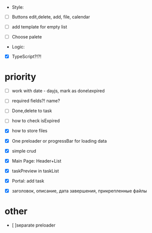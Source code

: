 
* Style:
- [ ] Buttons edit,delete, add, file, calendar
- [ ] add template for empty list
- [ ] Choose palete




* Logic:
- [x] TypeScript?!?!
# priority

- [ ] work with date - dayjs, mark as done\expired
- [ ] required fields?! name?
- [ ] Done,delete to task
- [ ] how to check isExpired
- [x] how to store files
- [x] One preloader  or progressBar for loading data
- [x] simple crud
- [x] Main Page: Header+List
- [x] taskPreview in taskList



- [x] Portal: add task
- [x] заголовок, описание, дата завершения, прикрепленные файлы

# other
- [ ]separate preloader





